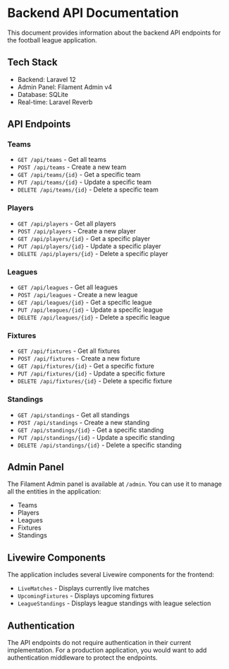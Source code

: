 # Backend API Documentation

This document provides information about the backend API endpoints for the football league application.

## Tech Stack

- Backend: Laravel 12
- Admin Panel: Filament Admin v4
- Database: SQLite
- Real-time: Laravel Reverb

## API Endpoints

### Teams

- `GET /api/teams` - Get all teams
- `POST /api/teams` - Create a new team
- `GET /api/teams/{id}` - Get a specific team
- `PUT /api/teams/{id}` - Update a specific team
- `DELETE /api/teams/{id}` - Delete a specific team

### Players

- `GET /api/players` - Get all players
- `POST /api/players` - Create a new player
- `GET /api/players/{id}` - Get a specific player
- `PUT /api/players/{id}` - Update a specific player
- `DELETE /api/players/{id}` - Delete a specific player

### Leagues

- `GET /api/leagues` - Get all leagues
- `POST /api/leagues` - Create a new league
- `GET /api/leagues/{id}` - Get a specific league
- `PUT /api/leagues/{id}` - Update a specific league
- `DELETE /api/leagues/{id}` - Delete a specific league

### Fixtures

- `GET /api/fixtures` - Get all fixtures
- `POST /api/fixtures` - Create a new fixture
- `GET /api/fixtures/{id}` - Get a specific fixture
- `PUT /api/fixtures/{id}` - Update a specific fixture
- `DELETE /api/fixtures/{id}` - Delete a specific fixture

### Standings

- `GET /api/standings` - Get all standings
- `POST /api/standings` - Create a new standing
- `GET /api/standings/{id}` - Get a specific standing
- `PUT /api/standings/{id}` - Update a specific standing
- `DELETE /api/standings/{id}` - Delete a specific standing

## Admin Panel

The Filament Admin panel is available at `/admin`. You can use it to manage all the entities in the application:

- Teams
- Players
- Leagues
- Fixtures
- Standings

## Livewire Components

The application includes several Livewire components for the frontend:

- `LiveMatches` - Displays currently live matches
- `UpcomingFixtures` - Displays upcoming fixtures
- `LeagueStandings` - Displays league standings with league selection

## Authentication

The API endpoints do not require authentication in their current implementation. For a production application, you would want to add authentication middleware to protect the endpoints.